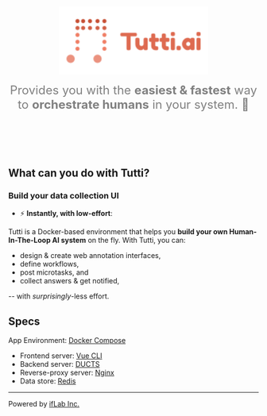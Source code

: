 <center>

<img src="./_media/tutti_logo.png" width="300" />

<span style="font-size:24px;color:grey;">Provides you with the **easiest & fastest** way to **orchestrate humans** in your system. :violin:</span>

</center>

<br>
<br>
<br>
<br>


## What can you do with Tutti?

### Build your data collection UI

- :zap: **Instantly, with low-effort**: 



Tutti is a Docker-based environment that helps you **build your own Human-In-The-Loop AI system** on the fly. With Tutti, you can:
- design & create web annotation interfaces,
- define workflows,
- post microtasks, and
- collect answers & get notified,

\-\- with *surprisingly*-less effort.

## Specs

App Environment: [Docker Compose](https://docs.docker.jp/compose/)
- Frontend server: [Vue CLI](https://cli.vuejs.org)
- Backend server: [DUCTS](https://ducts.io)
- Reverse-proxy server: [Nginx](https://nginx.org)
- Data store: [Redis](https://redis.io)

---

Powered by [ifLab Inc.](https://www.iflab.co.jp)
